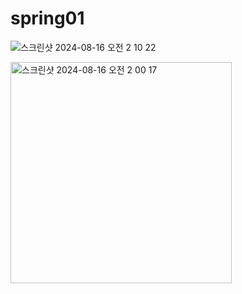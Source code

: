 # spring01
![스크린샷 2024-08-16 오전 2 10 22](https://github.com/user-attachments/assets/41b44370-9949-4e15-8e01-6107f052f2fb)

<img width="354" alt="스크린샷 2024-08-16 오전 2 00 17" src="https://github.com/user-attachments/assets/5b9c1fba-767a-462c-8e9e-aa1fca148e4a">
